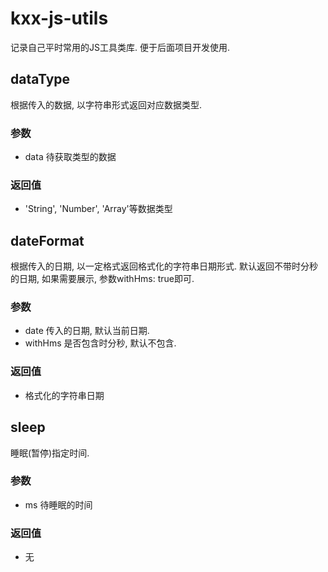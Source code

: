 # kxx-js-utils
记录自己平时常用的JS工具类库. 便于后面项目开发使用.


## dataType
根据传入的数据, 以字符串形式返回对应数据类型.
### 参数
- data 待获取类型的数据
### 返回值
- 'String', 'Number', 'Array'等数据类型


## dateFormat

根据传入的日期, 以一定格式返回格式化的字符串日期形式.
默认返回不带时分秒的日期, 如果需要展示, 参数withHms: true即可.
### 参数

- date 传入的日期, 默认当前日期.
- withHms 是否包含时分秒, 默认不包含. 
### 返回值
- 格式化的字符串日期


## sleep

睡眠(暂停)指定时间.

### 参数

- ms 待睡眠的时间

### 返回值

- 无

